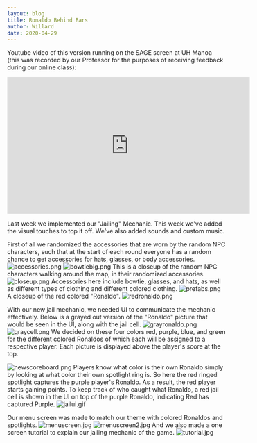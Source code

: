 ```yaml
---
layout: blog
title: Ronaldo Behind Bars
author: Willard
date: 2020-04-29
---
```


Youtube video of this version running on the SAGE screen at UH Manoa (this was recorded by our Professor for the purposes of receiving feedback during our online class):

<iframe class='youtube embed' width='560' height='315' src='https://www.youtube-nocookie.com/embed/uJnO2BtA8zM' frameborder='0' allow='accelerometer; autoplay; encrypted-media; gyroscope; picture-in-picture' allowfullscreen></iframe>

Last week we implemented our "Jailing" Mechanic. This week we've added the visual touches to top it off. We've also added sounds and custom music.

First of all we randomized the accessories that are worn by the random NPC characters, such that at the start of each round everyone has a random chance to get accessories for hats, glasses, or body accessories.
![accessories.png]({{site.baseurl}}/assets/unity_screenshots/accessories.png)
![bowtiebig.png]({{site.baseurl}}/assets/unity_screenshots/bowtiebig.png)
This is a closeup of the random NPC characters walking around the map, in their randomized accessories.
![closeup.png]({{site.baseurl}}/assets/unity_screenshots/closeup.png)
Accessories here include bowtie, glasses, and hats, as well as different types of clothing and different colored clothing.
![prefabs.png]({{site.baseurl}}/assets/unity_screenshots/prefabs.png)
A closeup of the red colored "Ronaldo".
![redronaldo.png]({{site.baseurl}}/assets/unity_screenshots/redronaldo.png)

With our new jail mechanic, we needed UI to communicate the mechanic effectively. Below is a grayed out version of the "Ronaldo" picture that would be seen in the UI, along with the jail cell.
![grayronaldo.png]({{site.baseurl}}/assets/unity_screenshots/grayronaldo.png)
![graycell.png]({{site.baseurl}}/assets/unity_screenshots/graycell.png)
We decided on these four colors red, purple, blue, and green for the different colored Ronaldos of which each will be assigned to a respective player. Each picture is displayed above the player's score at the top.

![newscoreboard.png]({{site.baseurl}}/assets/unity_screenshots/newscoreboard.png)
Players know what color is their own Ronaldo simply by looking at what color their own spotlight ring is. So here the red ringed spotlight captures the purple player's Ronaldo. As a result, the red player starts gaining points. To keep track of who caught what Ronaldo, a red jail cell is shown in the UI on top of the purple Ronaldo, indicating Red has captured Purple.
![jailui.gif]({{site.baseurl}}/assets/unity_screenshots/jailui.gif)

Our menu screen was made to match our theme with colored Ronaldos and spotlights.
![menuscreen.jpg]({{site.baseurl}}/assets/unity_screenshots/menuscreen.jpg)
![menuscreen2.jpg]({{site.baseurl}}/assets/unity_screenshots/menuscreen2.jpg)
And we also made a one screen tutorial to explain our jailing mechanic of the game.
![tutorial.jpg]({{site.baseurl}}/assets/unity_screenshots/tutorial.jpg)

